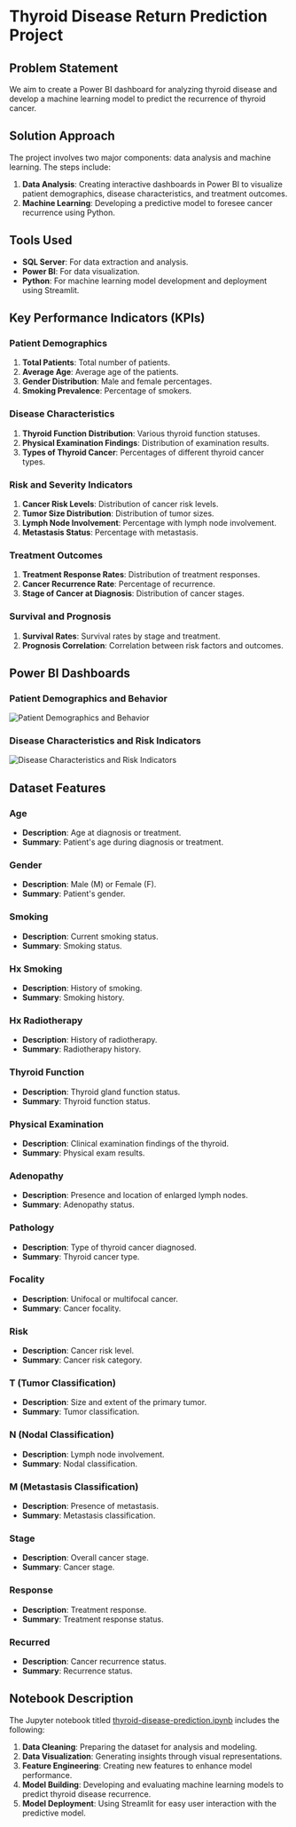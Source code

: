 # Thyroid Disease Return Prediction Project

## Problem Statement
We aim to create a Power BI dashboard for analyzing thyroid disease and develop a machine learning model to predict the recurrence of thyroid cancer.

## Solution Approach
The project involves two major components: data analysis and machine learning. The steps include:
1. **Data Analysis**: Creating interactive dashboards in Power BI to visualize patient demographics, disease characteristics, and treatment outcomes.
2. **Machine Learning**: Developing a predictive model to foresee cancer recurrence using Python.

## Tools Used
- **SQL Server**: For data extraction and analysis.
- **Power BI**: For data visualization.
- **Python**: For machine learning model development and deployment using Streamlit.

## Key Performance Indicators (KPIs)
### Patient Demographics
1. **Total Patients**: Total number of patients.
2. **Average Age**: Average age of the patients.
3. **Gender Distribution**: Male and female percentages.
4. **Smoking Prevalence**: Percentage of smokers.

### Disease Characteristics
1. **Thyroid Function Distribution**: Various thyroid function statuses.
2. **Physical Examination Findings**: Distribution of examination results.
3. **Types of Thyroid Cancer**: Percentages of different thyroid cancer types.

### Risk and Severity Indicators
1. **Cancer Risk Levels**: Distribution of cancer risk levels.
2. **Tumor Size Distribution**: Distribution of tumor sizes.
3. **Lymph Node Involvement**: Percentage with lymph node involvement.
4. **Metastasis Status**: Percentage with metastasis.

### Treatment Outcomes
1. **Treatment Response Rates**: Distribution of treatment responses.
2. **Cancer Recurrence Rate**: Percentage of recurrence.
3. **Stage of Cancer at Diagnosis**: Distribution of cancer stages.

### Survival and Prognosis
1. **Survival Rates**: Survival rates by stage and treatment.
2. **Prognosis Correlation**: Correlation between risk factors and outcomes.

## Power BI Dashboards
### Patient Demographics and Behavior
![Patient Demographics and Behavior](https://github.com/Abdoo50/Thyroid-Disease-Return-Prediction/blob/main/Patient%20Demographics%20and%20Behavior.png)

### Disease Characteristics and Risk Indicators
![Disease Characteristics and Risk Indicators](https://github.com/Abdoo50/Thyroid-Disease-Return-Prediction/blob/main/Disease%20Characteristics%20and%20Risk%20Indicators.png)

## Dataset Features
### Age
- **Description**: Age at diagnosis or treatment.
- **Summary**: Patient's age during diagnosis or treatment.

### Gender
- **Description**: Male (M) or Female (F).
- **Summary**: Patient's gender.

### Smoking
- **Description**: Current smoking status.
- **Summary**: Smoking status.

### Hx Smoking
- **Description**: History of smoking.
- **Summary**: Smoking history.

### Hx Radiotherapy
- **Description**: History of radiotherapy.
- **Summary**: Radiotherapy history.

### Thyroid Function
- **Description**: Thyroid gland function status.
- **Summary**: Thyroid function status.

### Physical Examination
- **Description**: Clinical examination findings of the thyroid.
- **Summary**: Physical exam results.

### Adenopathy
- **Description**: Presence and location of enlarged lymph nodes.
- **Summary**: Adenopathy status.

### Pathology
- **Description**: Type of thyroid cancer diagnosed.
- **Summary**: Thyroid cancer type.

### Focality
- **Description**: Unifocal or multifocal cancer.
- **Summary**: Cancer focality.

### Risk
- **Description**: Cancer risk level.
- **Summary**: Cancer risk category.

### T (Tumor Classification)
- **Description**: Size and extent of the primary tumor.
- **Summary**: Tumor classification.

### N (Nodal Classification)
- **Description**: Lymph node involvement.
- **Summary**: Nodal classification.

### M (Metastasis Classification)
- **Description**: Presence of metastasis.
- **Summary**: Metastasis classification.

### Stage
- **Description**: Overall cancer stage.
- **Summary**: Cancer stage.

### Response
- **Description**: Treatment response.
- **Summary**: Treatment response status.

### Recurred
- **Description**: Cancer recurrence status.
- **Summary**: Recurrence status.

## Notebook Description
The Jupyter notebook titled [thyroid-disease-prediction.ipynb](https://github.com/Abdoo50/Thyroid-Disease-Return-Prediction/blob/main/thyroid-disease-prediction.ipynb) includes the following:
1. **Data Cleaning**: Preparing the dataset for analysis and modeling.
2. **Data Visualization**: Generating insights through visual representations.
3. **Feature Engineering**: Creating new features to enhance model performance.
4. **Model Building**: Developing and evaluating machine learning models to predict thyroid disease recurrence.
5. **Model Deployment**: Using Streamlit for easy user interaction with the predictive model.
